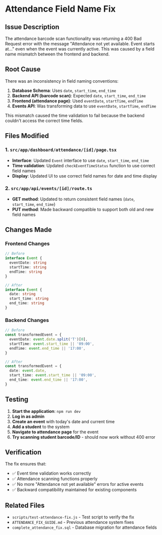 # Attendance Field Name Fix

## Issue Description

The attendance barcode scan functionality was returning a 400 Bad Request error with the message "Attendance not yet available. Event starts at..." even when the event was currently active. This was caused by a field name mismatch between the frontend and backend.

## Root Cause

There was an inconsistency in field naming conventions:

1. **Database Schema**: Uses `date`, `start_time`, `end_time`
2. **Backend API (barcode scan)**: Expected `date`, `start_time`, `end_time`
3. **Frontend (attendance page)**: Used `eventDate`, `startTime`, `endTime`
4. **Events API**: Was transforming data to use `eventDate`, `startTime`, `endTime`

This mismatch caused the time validation to fail because the backend couldn't access the correct time fields.

## Files Modified

### 1. `src/app/dashboard/attendance/[id]/page.tsx`
- **Interface**: Updated `Event` interface to use `date`, `start_time`, `end_time`
- **Time validation**: Updated `checkEventTimeStatus` function to use correct field names
- **Display**: Updated UI to use correct field names for date and time display

### 2. `src/app/api/events/[id]/route.ts`
- **GET method**: Updated to return consistent field names (`date`, `start_time`, `end_time`)
- **PUT method**: Made backward compatible to support both old and new field names

## Changes Made

### Frontend Changes
```typescript
// Before
interface Event {
  eventDate: string
  startTime: string
  endTime: string
}

// After
interface Event {
  date: string
  start_time: string
  end_time: string
}
```

### Backend Changes
```typescript
// Before
const transformedEvent = {
  eventDate: event.date.split('T')[0],
  startTime: event.start_time || '09:00',
  endTime: event.end_time || '17:00',
}

// After
const transformedEvent = {
  date: event.date,
  start_time: event.start_time || '09:00',
  end_time: event.end_time || '17:00',
}
```

## Testing

1. **Start the application**: `npm run dev`
2. **Log in as admin**
3. **Create an event** with today's date and current time
4. **Add a student** to the system
5. **Navigate to attendance page** for the event
6. **Try scanning student barcode/ID** - should now work without 400 error

## Verification

The fix ensures that:
- ✅ Event time validation works correctly
- ✅ Attendance scanning functions properly
- ✅ No more "Attendance not yet available" errors for active events
- ✅ Backward compatibility maintained for existing components

## Related Files

- `scripts/test-attendance-fix.js` - Test script to verify the fix
- `ATTENDANCE_FIX_GUIDE.md` - Previous attendance system fixes
- `complete_attendance_fix.sql` - Database migration for attendance fields
